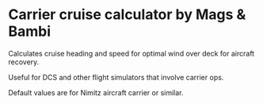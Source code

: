 # Carrier cruise calculator by Mags & Bambi
Calculates cruise heading and speed for optimal wind over deck for aircraft recovery.

Useful for DCS and other flight simulators that involve carrier ops.

Default values are for Nimitz aircraft carrier or similar.